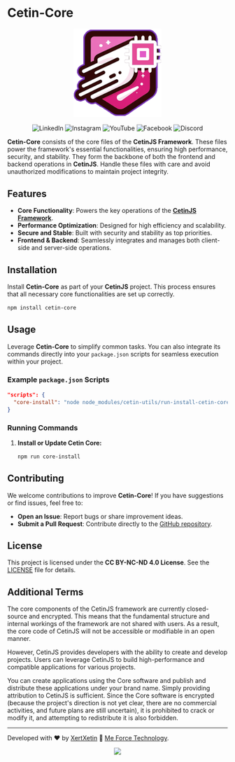# Cetin-Core

<p align="center">
<img src="https://raw.githubusercontent.com/xertxetin/CetinJS/main/docs/media/cetin-core-logo.png" alt="CetinJS Logo" width="200px">
</p>

<p align="center">
<a href="https://www.linkedin.com/company/me-force/" style="text-decoration: none;">
<img src="https://img.shields.io/badge/LinkedIn-0077B5?style=for-the-badge&logo=linkedin&logoColor=white" alt="LinkedIn">
</a>
<a href="https://www.instagram.com/meforce.technology/" style="text-decoration: none;">
<img src="https://img.shields.io/badge/Instagram-E4405F?style=for-the-badge&logo=instagram&logoColor=white" alt="Instagram">
</a>
<a href="https://www.youtube.com/@meforcetechnology/" style="text-decoration: none;">
<img src="https://img.shields.io/badge/YouTube-FF0000?style=for-the-badge&logo=youtube&logoColor=white" alt="YouTube">
</a>
<a href="https://www.facebook.com/meforce.tr" style="text-decoration: none;">
<img src="https://img.shields.io/badge/Facebook-1877F2?style=for-the-badge&logo=facebook&logoColor=white" alt="Facebook">
</a>
<a href="https://discord.gg/4xh8GE6CYE" style="text-decoration: none;">
<img src="https://img.shields.io/badge/Discord-7289DA?style=for-the-badge&logo=discord&logoColor=white" alt="Discord">
</a>
</p>

**Cetin-Core** consists of the core files of the **CetinJS Framework**. These files power the framework's essential functionalities, ensuring high performance, security, and stability. They form the backbone of both the frontend and backend operations in **CetinJS**. Handle these files with care and avoid unauthorized modifications to maintain project integrity.


## Features

- **Core Functionality**: Powers the key operations of the [**CetinJS Framework**](https://github.com/xertxetin/CetinJS/). 
- **Performance Optimization**: Designed for high efficiency and scalability.
- **Secure and Stable**: Built with security and stability as top priorities.
- **Frontend & Backend**: Seamlessly integrates and manages both client-side and server-side operations.


## Installation

Install **Cetin-Core** as part of your **CetinJS** project. This process ensures that all necessary core functionalities are set up correctly.

```bash
npm install cetin-core
```


## Usage

Leverage **Cetin-Core** to simplify common tasks. You can also integrate its commands directly into your `package.json` scripts for seamless execution within your project.

### Example `package.json` Scripts

```json
"scripts": {
  "core-install": "node node_modules/cetin-utils/run-install-cetin-core.js"
}
```

### Running Commands

1. **Install or Update Cetin Core:**
   ```bash
   npm run core-install
   ```


## Contributing

We welcome contributions to improve **Cetin-Core**! If you have suggestions or find issues, feel free to:

- **Open an Issue**: Report bugs or share improvement ideas.
- **Submit a Pull Request**: Contribute directly to the [GitHub repository](https://github.com/xertxetin/cetin-core/pulls).


## License

This project is licensed under the **CC BY-NC-ND 4.0 License**. See the [LICENSE](./LICENSE.md) file for details.

## Additional Terms
The core components of the CetinJS framework are currently closed-source and encrypted. This means that the fundamental structure and internal workings of the framework are not shared with users. As a result, the core code of CetinJS will not be accessible or modifiable in an open manner.

However, CetinJS provides developers with the ability to create and develop projects. Users can leverage CetinJS to build high-performance and compatible applications for various projects.

You can create applications using the Core software and publish and distribute these applications under your brand name. Simply providing attribution to CetinJS is sufficient. Since the Core software is encrypted (because the project's direction is not yet clear, there are no commercial activities, and future plans are still uncertain), it is prohibited to crack or modify it, and attempting to redistribute it is also forbidden.

---

Developed with ❤️ by [XertXetin](https://www.google.com/search?q=XertXetin) 🚀 [Me Force Technology](https://www.meforcetechnology.com/).


<p align="center">
<a href="https://www.buymeacoffee.com/xertxetin" style="text-decoration:none;"><img src="https://img.buymeacoffee.com/button-api/?text=Buy me a coffee&emoji=&slug=xertxetin&button_colour=BD5FFF&font_colour=ffffff&font_family=Comic&outline_colour=000000&coffee_colour=FFDD00" /></a>
</p>